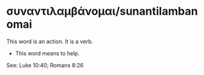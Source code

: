 # συναντιλαμβάνομαι/sunantilambanomai
This word is an action. It is a verb.

* This word means to help.

See: Luke 10:40; Romans 8:26
